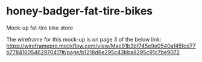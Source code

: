 # honey-badger-fat-tire-bikes
Mock-up fat-tire bike store



The wireframe for this mock-up is on page 3 of the below link:
 https://wireframepro.mockflow.com/view/Mac91b3bf745e9e0540af45fcd77b77841605462970417#/page/b1218d6e295c43bba8295c91c7be9072
